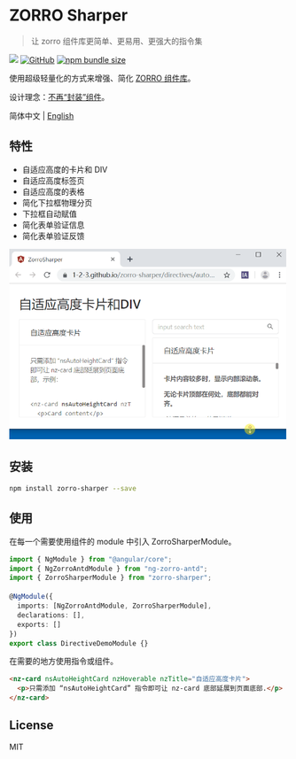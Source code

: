 # ZORRO Sharper

> 让 zorro 组件库更简单、更易用、更强大的指令集

[![](https://img.shields.io/npm/v/zorro-sharper)](https://www.npmjs.com/package/zorro-sharper)
[![GitHub](https://img.shields.io/github/license/1-2-3/zorro-sharper)](https://github.com/1-2-3/zorro-sharper#license)
[![npm bundle size](https://img.shields.io/bundlephobia/min/zorro-sharper)](https://img.shields.io/bundlephobia/min/zorro-sharper)

使用超级轻量化的方式来增强、简化 [ZORRO 组件库](https://github.com/NG-ZORRO/ng-zorro-antd)。

设计理念：[不再“封装”组件](https://segmentfault.com/a/1190000020337985)。

简体中文 | [English](README-en_US.md)

## 特性

- 自适应高度的卡片和 DIV
- 自适应高度标签页
- 自适应高度的表格
- 简化下拉框物理分页
- 下拉框自动赋值
- 简化表单验证信息
- 简化表单验证反馈

<img src="src/assets/auto-height-card.gif" width = '500px'/>

## 安装

```sh
npm install zorro-sharper --save
```

## 使用

在每一个需要使用组件的 module 中引入 ZorroSharperModule。

```ts
import { NgModule } from "@angular/core";
import { NgZorroAntdModule } from "ng-zorro-antd";
import { ZorroSharperModule } from "zorro-sharper";

@NgModule({
  imports: [NgZorroAntdModule, ZorroSharperModule],
  declarations: [],
  exports: []
})
export class DirectiveDemoModule {}
```

在需要的地方使用指令或组件。

```html
<nz-card nsAutoHeightCard nzHoverable nzTitle="自适应高度卡片">
  <p>只需添加 “nsAutoHeightCard” 指令即可让 nz-card 底部延展到页面底部.</p>
</nz-card>
```

## License

MIT
